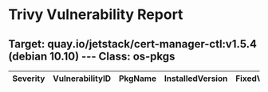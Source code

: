 # Trivy Vulnerability Report




## Target: quay.io/jetstack/cert-manager-ctl:v1.5.4 (debian 10.10) --- Class: os-pkgs
|Severity|VulnerabilityID|PkgName|InstalledVersion|FixedVersion|
|--------|---------------|-------|----------------|------------|
